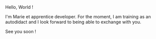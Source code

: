 Hello, World !

I'm Marie et apprentice developer.
For the moment, I am training as an autodidact and I look forward to being able to exchange with you.

See you soon !
